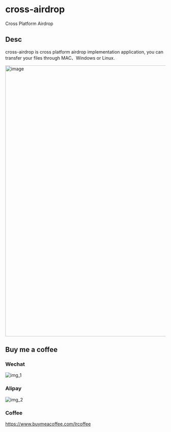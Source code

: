 # cross-airdrop
Cross Platform Airdrop

## Desc

cross-airdrop is cross platform airdrop implementation application, you can transfer your files through MAC、Windows or Linux.

<img width="850" alt="image" src="https://github.com/secoba/cross-airdrop/assets/25523634/f7dd00c6-5ad2-4f60-a183-a181bbcc44dc">

## Buy me a coffee

### Wechat

![img_1](https://github.com/secoba/cross-airdrop/assets/25523634/b43deece-7fae-4892-b3ed-9cf66846d8eb)

### Alipay

![img_2](https://github.com/secoba/cross-airdrop/assets/25523634/38025007-41f8-4e3b-b1a8-5eff8b93cf98)


### Coffee

https://www.buymeacoffee.com/lrcoffee
